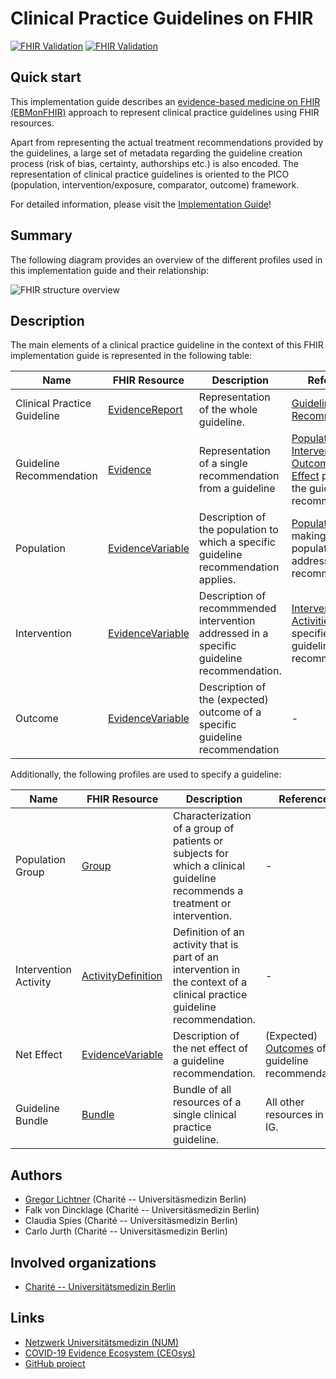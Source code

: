 
# Clinical Practice Guidelines on FHIR

[![FHIR Validation](https://github.com/CEOsys/fhir-cpg/actions/workflows/fhir-validate.yml/badge.svg)](https://github.com/CEOsys/fhir-cpg/actions/workflows/fhir-validate.yml)
[![FHIR Validation](https://github.com/CEOsys/fhir-cpg/actions/workflows/fhir-validate.yml/badge.svg)](https://github.com/CEOsys/fhir-cpg/actions/workflows/fhir-validate.yml)

## Quick start
This implementation guide describes an [evidence-based medicine on FHIR (EBMonFHIR)][EMBonFHIR] approach to represent clinical practice guidelines using FHIR resources.

Apart from representing the actual treatment recommendations provided by the guidelines, a large set of metadata regarding the guideline creation process (risk of bias, certainty, authorships etc.) is also encoded.
The representation of clinical practice guidelines is oriented to the PICO (population, intervention/exposure, comparator, outcome) framework.

For detailed information, please visit the [Implementation Guide](https://ceosys.github.io/fhir-cpg/)!

## Summary

The following diagram provides an overview of the different profiles used in this implementation guide and their relationship:

![FHIR structure overview](https://github.com/CEOsys/fhir-cpg/raw/main/input/images/fhir-structure-overview.png)

## Description

The main elements of a clinical practice guideline in the context of this FHIR implementation guide is represented in the following table:

| Name | FHIR Resource | Description | References |
| ---- | ------------- | ----------- | ---------- |
| Clinical Practice Guideline | [EvidenceReport][Clinical Practice Guideline] | Representation of the whole guideline. | [Guideline Recommendations][Guideline Recommendation] |
| Guideline Recommendation | [Evidence][Guideline Recommendation] | Representation of a single recommendation from a guideline | [Population][Population], [Intervention][Intervention], [Outcome][Outcome] and [Net Effect][Net Effect] pertinent to the guideline recommendation. |
| Population | [EvidenceVariable][Population] | Description of the population to which a specific guideline recommendation applies. | [Population Groups][Population Group] making up the population addressed in the recommendation. |
| Intervention | [EvidenceVariable][Intervention] | Description of recommmended intervention addressed in a specific guideline recommendation. | [Intervention Activities][Intervention Activity] specified in the guideline recommendation. |
| Outcome | [EvidenceVariable][Outcome] | Description of the (expected) outcome of a specific guideline recommendation | - |


Additionally, the following profiles are used to specify a guideline:

| Name | FHIR Resource | Description | References |
| ---- | ------------- | ----------- | ---------- |
| Population Group | [Group][Population Group] | Characterization of a group of patients or subjects for which a clinical guideline recommends a treatment or intervention. | - |
| Intervention Activity | [ActivityDefinition][Intervention Activity] | Definition of an activity that is part of an intervention in the context of a clinical practice guideline recommendation. | - |
| Net Effect | [EvidenceVariable][Net Effect] | Description of the net effect of a guideline recommendation. | (Expected) [Outcomes][Outcome] of a guideline recommendation. |
| Guideline Bundle | [Bundle][Guideline Bundle] | Bundle of all resources of a single clinical practice guideline. | All other resources in this IG. |





## Authors
* [Gregor Lichtner](https://github.com/glichtner) (Charité -- Universitäsmedizin Berlin)
* Falk von Dincklage (Charité -- Universitäsmedizin Berlin)
* Claudia Spies (Charité -- Universitäsmedizin Berlin)
* Carlo Jurth (Charité -- Universitäsmedizin Berlin)

## Involved organizations
* [Charité -- Universitätsmedizin Berlin](https://www.charite.de)

## Links
* [Netzwerk Universitätsmedizin (NUM)][NUM]
* [COVID-19 Evidence Ecosystem (CEOsys)][CEOSYS]
* [GitHub project](https://github.com/CEOsys/fhir-cpg)

[Clinical Practice Guideline]: https://ceosys.github.io/fhir-cpg/StructureDefinition-guideline.html
[Guideline Bundle]: https://ceosys.github.io/fhir-cpg/StructureDefinition-guideline-bundle.html
[Guideline Recommendation]: https://ceosys.github.io/fhir-cpg/StructureDefinition-guideline-recommendation.html
[Intervention Activity]: https://ceosys.github.io/fhir-cpg/StructureDefinition-intervention-activity.html
[Intervention]: https://ceosys.github.io/fhir-cpg/StructureDefinition-intervention-evidence-variable.html
[Net Effect]: https://ceosys.github.io/fhir-cpg/StructureDefinition-net-effect-evidence-variable.html
[Outcome]: https://ceosys.github.io/fhir-cpg/StructureDefinition-outcome-evidence-variable.html
[PICO Evidence Variable]: https://ceosys.github.io/fhir-cpg/StructureDefinition-pico-evidence-variable.html
[Population]: https://ceosys.github.io/fhir-cpg/StructureDefinition-population-evidence-variable.html
[Population Group]: https://ceosys.github.io/fhir-cpg/StructureDefinition-population-group.html
[EvidenceReport Version]: https://ceosys.github.io/fhir-cpg/StructureDefinition-ceosys-extension-evidencereport-version.html
[Reference Activity Definition]: https://ceosys.github.io/fhir-cpg/StructureDefinition-reference-activity-definition.html

[CEOsys Code System]: https://ceosys.github.io/fhir-cpg/CodeSystem-ceosys-code-system.html
[CochraneCoreOntology]: https://ceosys.github.io/fhir-cpg/CodeSystem-cochrane-core-ontology.html
[CochranePICOOntology]: https://ceosys.github.io/fhir-cpg/CodeSystem-cochrane-pico-ontology.html
[Recommendation Strength]: https://ceosys.github.io/fhir-cpg/CodeSystem-ceosys-cs-recommendation-strength.html

[Cochrane PICO]: https://ceosys.github.io/fhir-cpg/ValueSet-cochrane-pico.html
[Cochrane PICO Intervention]: https://ceosys.github.io/fhir-cpg/ValueSet-cochrane-pico-intervention.html
[Cochrane PICO Outcome]: https://ceosys.github.io/fhir-cpg/ValueSet-cochrane-pico-outcome.html
[Cochrane PICO Population]: https://ceosys.github.io/fhir-cpg/ValueSet-cochrane-pico-population.html
[Recommendation Strength]: https://ceosys.github.io/fhir-cpg/ValueSet-ceosys-vs-recommendation-strength.html

[SNOMEDCT]: http://snomed.info/sct
[COCHRANELD]: https://data.cochrane.org/concepts/
[LOINC]: http://loinc.org/
[UCUM]: http://unitsofmeasure.org
[VSdataAbsentReason]: http://hl7.org/fhir/R4/valueset-data-absent-reason.html
[CEOSYS]: https://covid-evidenz.de/
[NUM]: https://www.netzwerk-universitaetsmedizin.de/
[EMBonFHIR]: https://confluence.hl7.org/display/CDS/EBMonFHIR
